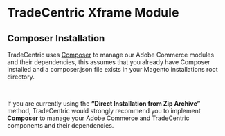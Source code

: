 # TradeCentric Xframe Module 

## Composer Installation
TradeCentric uses [Composer](https://getcomposer.org/) to manage our Adobe Commerce modules and their dependencies, this assumes that you 
already have Composer installed and a composer.json file exists in your Magento installations root directory. 

<br>

If you are currently using the **“Direct Installation from Zip Archive”** method, TradeCentric would strongly recommend you to implement 
**Composer** to manage your Adobe Commerce and TradeCentric components and their dependencies.  

